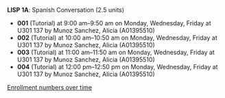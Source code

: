 **LISP 1A**: Spanish Conversation (2.5 units)

- **001** (Tutorial) at 9:00 am–9:50 am on Monday, Wednesday, Friday at U301 137 by Munoz Sanchez, Alicia (A01395510)
- **002** (Tutorial) at 10:00 am–10:50 am on Monday, Wednesday, Friday at U301 137 by Munoz Sanchez, Alicia (A01395510)
- **003** (Tutorial) at 11:00 am–11:50 am on Monday, Wednesday, Friday at U301 137 by Munoz Sanchez, Alicia (A01395510)
- **004** (Tutorial) at 12:00 pm–12:50 pm on Monday, Wednesday, Friday at U301 137 by Munoz Sanchez, Alicia (A01395510)

[Enrollment numbers over time](./LISP1A.tsv)
